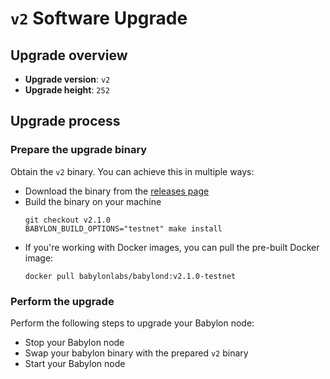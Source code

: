 # `v2` Software Upgrade

## Upgrade overview

- **Upgrade version**: `v2`
- **Upgrade height**: `252`

## Upgrade process

### Prepare the upgrade binary

Obtain the `v2` binary. You can achieve this in multiple ways:
  - Download the binary from the [releases
    page](https://github.com/babylonlabs-io/babylon/releases/tag/v2)
  - Build the binary on your machine
    ```shell
    git checkout v2.1.0
    BABYLON_BUILD_OPTIONS="testnet" make install
    ```
  - If you're working with Docker images, you can pull the pre-built Docker image:
    ```shell
    docker pull babylonlabs/babylond:v2.1.0-testnet
    ```

### Perform the upgrade

Perform the following steps to upgrade your Babylon node:
* Stop your Babylon node
* Swap your babylon binary with the prepared `v2` binary
* Start your Babylon node
